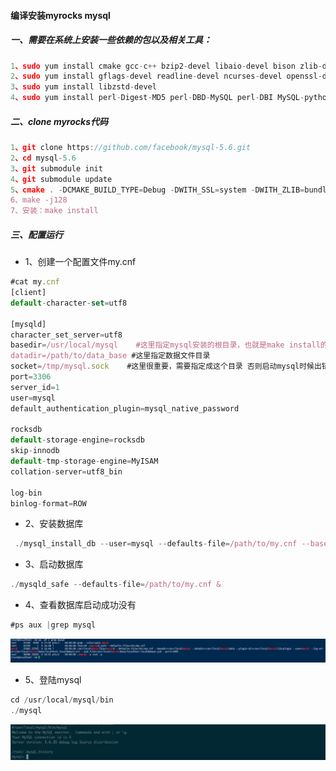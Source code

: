 #### 编译安装myrocks mysql

##### 一、需要在系统上安装一些依赖的包以及相关工具：

```js
1、sudo yum install cmake gcc-c++ bzip2-devel libaio-devel bison zlib-devel snappy-devel boost-devel
2、sudo yum install gflags-devel readline-devel ncurses-devel openssl-devel lz4-devel gdb git
3、sudo yum install libzstd-devel
4、sudo yum install perl-Digest-MD5 perl-DBD-MySQL perl-DBI MySQL-python 
```

##### 二、clone myrocks代码

```js
1、git clone https://github.com/facebook/mysql-5.6.git
2、cd mysql-5.6
3、git submodule init
4、git submodule update
5、cmake . -DCMAKE_BUILD_TYPE=Debug -DWITH_SSL=system -DWITH_ZLIB=bundled -DMYSQL_MAINTAINER_MODE=1 -DENABLE_DTRACE=0 -DWITH_ZSTD=/usr
6、make -j128
7、安装：make install
```
##### 三、配置运行
- 1、创建一个配置文件my.cnf

```js
#cat my.cnf
[client]
default-character-set=utf8

[mysqld]
character_set_server=utf8
basedir=/usr/local/mysql    #这里指定mysql安装的根目录，也就是make install的目录
datadir=/path/to/data_base #这里指定数据文件目录
socket=/tmp/mysql.sock    #这里很重要，需要指定成这个目录 否则启动mysql时候出错。
port=3306
server_id=1
user=mysql
default_authentication_plugin=mysql_native_password

rocksdb
default-storage-engine=rocksdb
skip-innodb
default-tmp-storage-engine=MyISAM
collation-server=utf8_bin

log-bin
binlog-format=ROW
```

- 2、安装数据库

```js
 ./mysql_install_db --user=mysql --defaults-file=/path/to/my.cnf --basedir=/usr/local/mysql
```

- 3、启动数据库

```js
./mysqld_safe --defaults-file=/path/to/my.cnf &
```
- 4、查看数据库启动成功没有

```js
#ps aux |grep mysql
```

![ceph架构](https://github.com/dingdangzhang/blog/blob/master/file_image/show_mysql.png)


- 5、登陆mysql

```js
cd /usr/local/mysql/bin
./mysql 
```

![ceph架构](https://github.com/dingdangzhang/blog/blob/master/file_image/start_mysql.tiff)


